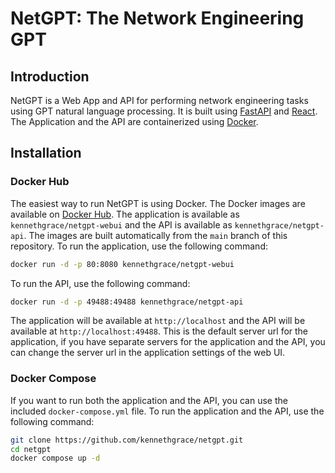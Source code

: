 # NetGPT: The Network Engineering GPT

## Introduction

NetGPT is a Web App and API for performing network engineering tasks using GPT natural language processing. It is built using [FastAPI](https://fastapi.tiangolo.com/) and [React](https://reactjs.org/). The Application and
the API are containerized using [Docker](https://www.docker.com/).

## Installation

### Docker Hub

The easiest way to run NetGPT is using Docker. The Docker images are available on [Docker Hub](https://hub.docker.com/u/kennethgrace). The application is available as `kennethgrace/netgpt-webui` and the API is available as `kennethgrace/netgpt-api`. The images are built automatically from the `main` branch of this repository. To run the application, use the following command:

```bash
docker run -d -p 80:8080 kennethgrace/netgpt-webui
```

To run the API, use the following command:

```bash
docker run -d -p 49488:49488 kennethgrace/netgpt-api
```

The application will be available at `http://localhost` and the API will be available at `http://localhost:49488`. This is the default server url for the application, if you have separate servers for the application and the API, you can change the server url in the application settings of the web UI.

### Docker Compose

If you want to run both the application and the API, you can use the included `docker-compose.yml` file. To run the application and the API, use the following command:

```bash
git clone https://github.com/kennethgrace/netgpt.git
cd netgpt
docker compose up -d
```
